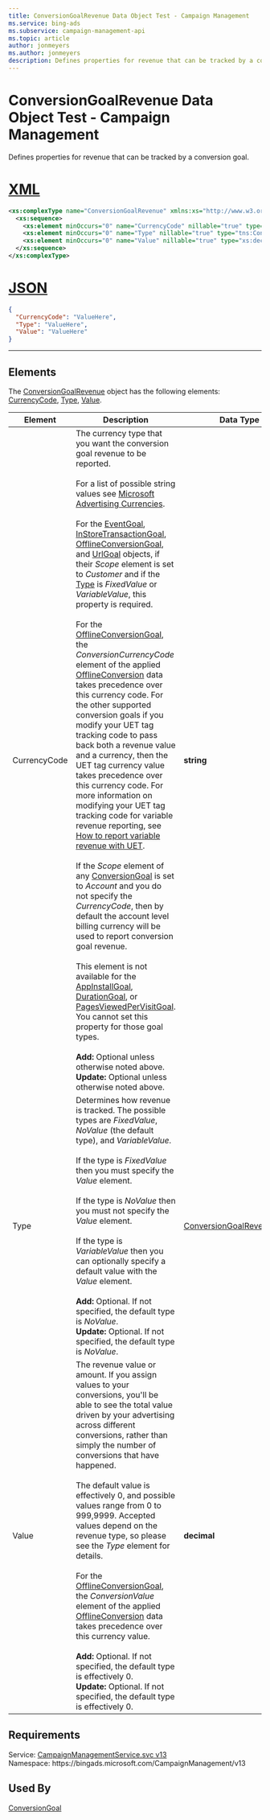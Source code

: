 ```yaml
---
title: ConversionGoalRevenue Data Object Test - Campaign Management
ms.service: bing-ads
ms.subservice: campaign-management-api
ms.topic: article
author: jonmeyers
ms.author: jonmeyers
description: Defines properties for revenue that can be tracked by a conversion goal.(test)
---
```

# ConversionGoalRevenue Data Object Test - Campaign Management
Defines properties for revenue that can be tracked by a conversion goal.

# [XML](#tab/xml)

```xml
<xs:complexType name="ConversionGoalRevenue" xmlns:xs="http://www.w3.org/2001/XMLSchema">
  <xs:sequence>
    <xs:element minOccurs="0" name="CurrencyCode" nillable="true" type="xs:string" />
    <xs:element minOccurs="0" name="Type" nillable="true" type="tns:ConversionGoalRevenueType" />
    <xs:element minOccurs="0" name="Value" nillable="true" type="xs:decimal" />
  </xs:sequence>
</xs:complexType>
```

# [JSON](#tab/json)

```json
{
  "CurrencyCode": "ValueHere",
  "Type": "ValueHere",
  "Value": "ValueHere"
}
```

-----

## <a name="elements"></a>Elements

The [ConversionGoalRevenue](conversiongoalrevenue.md) object has the following elements: [CurrencyCode](#currencycode), [Type](#type), [Value](#value).

|Element|Description|Data Type|
|-----------|---------------|-------------|
|<a name="currencycode"></a>CurrencyCode|The currency type that you want the conversion goal revenue to be reported.<br/><br/>For a list of possible string values see [Microsoft Advertising Currencies](../guides/currencies.md).<br/><br/>For the [EventGoal](eventgoal.md), [InStoreTransactionGoal](instoretransactiongoal.md), [OfflineConversionGoal](offlineconversiongoal.md), and [UrlGoal](urlgoal.md) objects, if their *Scope* element is set to *Customer* and if the [Type](#type) is *FixedValue* or *VariableValue*, this property is required.<br/><br/>For the [OfflineConversionGoal](offlineconversiongoal.md), the *ConversionCurrencyCode* element of the applied [OfflineConversion](offlineconversion.md) data takes precedence over this currency code. For the other supported conversion goals if you modify your UET tag tracking code to pass back both a revenue value and a currency, then the UET tag currency value takes precedence over this currency code. For more information on modifying your UET tag tracking code for variable revenue reporting, see [How to report variable revenue with UET](https://help.ads.microsoft.com/#apex/3/en/56687/2).<br/><br/>If the *Scope* element of any [ConversionGoal](conversiongoal.md) is set to *Account* and you do not specify the *CurrencyCode*, then by default the account level billing currency will be used to report conversion goal revenue.<br/><br/>This element is not available for the [AppInstallGoal](appinstallgoal.md), [DurationGoal](durationgoal.md), or [PagesViewedPerVisitGoal](pagesviewedpervisitgoal.md). You cannot set this property for those goal types.<br/><br/>**Add:** Optional unless otherwise noted above.<br/>**Update:**  Optional unless otherwise noted above.|**string**|
|<a name="type"></a>Type|Determines how revenue is tracked. The possible types are *FixedValue*, *NoValue* (the default type), and *VariableValue*. <br/><br/>If the type is *FixedValue* then you must specify the *Value* element.<br/><br/>If the type is *NoValue* then you must not specify the *Value* element.<br/><br/>If the type is *VariableValue* then you can optionally specify a default value with the *Value* element.<br/><br/>**Add:** Optional. If not specified, the default type is *NoValue*.<br/>**Update:**  Optional. If not specified, the default type is *NoValue*.|[ConversionGoalRevenueType](conversiongoalrevenuetype.md)|
|<a name="value"></a>Value|The revenue value or amount.  If you assign values to your conversions, you'll be able to see the total value driven by your advertising across different conversions, rather than simply the number of conversions that have happened.<br/><br/>The default value is effectively 0, and possible values range from 0 to 999,9999. Accepted values depend on the revenue type, so please see the *Type* element for details.<br/><br/>For the [OfflineConversionGoal](offlineconversiongoal.md), the *ConversionValue* element of the applied [OfflineConversion](offlineconversion.md) data takes precedence over this currency value.<br/><br/>**Add:** Optional. If not specified, the default type is effectively 0.<br/>**Update:**  Optional. If not specified, the default type is effectively 0.|**decimal**|

## Requirements
Service: [CampaignManagementService.svc v13](https://campaign.api.bingads.microsoft.com/Api/Advertiser/CampaignManagement/v13/CampaignManagementService.svc)  
Namespace: https\://bingads.microsoft.com/CampaignManagement/v13  

## Used By
[ConversionGoal](conversiongoal.md)  
